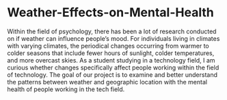 # Weather-Effects-on-Mental-Health
Within the field of psychology, there has been a lot of research conducted on if weather can influence people’s mood. For individuals living in climates with varying climates, the periodical changes occurring from warmer to colder seasons that include fewer hours of sunlight, colder temperatures, and more overcast skies. As a student studying in a technology field, I am curious whether changes specifically affect people working within the field of technology. The goal of our project is to examine and better understand the patterns between weather and geographic location with the mental health of people working in the tech field.

